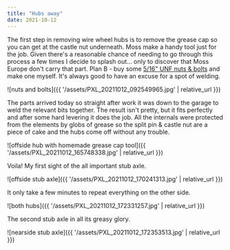 ```yaml
---
title: "Hubs away"
date: 2021-10-12
---
```


The first step in removing wire wheel hubs is to remove the grease cap so you can get at the castle nut underneath. Moss make a handy tool just for the job. Given there's a reasonable chance of needing to go through this process a few times I decide to splash out... only to discover that Moss Europe don't carry that part. Plan B - buy some [5/16" UNF nuts & bolts](https://www.namrick.co.uk/acatalog/Home_U_N_F_Bolts___Nuts__15.html) and make one myself. It's always good to have an excuse for a spot of welding.

![nuts and bolts]({{ '/assets/PXL_20211012_092549965.jpg' | relative_url }})

The parts arrived today so straight after work it was down to the garage to weld the relevant bits together. The result isn't pretty, but it fits perfectly and after some hard levering it does the job. All the internals were protected from the elements by globs of grease so the split pin & castle nut are a piece of cake and the hubs come off without any trouble.

![offside hub with homemade grease cap tool]({{ '/assets/PXL_20211012_165748338.jpg' | relative_url }})

Voila! My first sight of the all important stub axle.

![offside stub axle]({{ '/assets/PXL_20211012_170241313.jpg' | relative_url }})

It only take a few minutes to repeat everything on the other side.

![both hubs]({{ '/assets/PXL_20211012_172331257.jpg' | relative_url }})

The second stub axle in all its greasy glory.

![nearside stub axle]({{ '/assets/PXL_20211012_172353513.jpg' | relative_url }})
